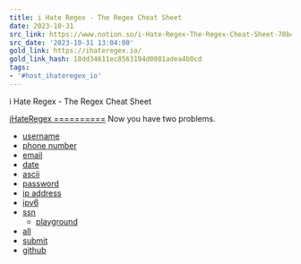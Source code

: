 ```yaml
---
title: i Hate Regex - The Regex Cheat Sheet
date: 2023-10-31
src_link: https://www.notion.so/i-Hate-Regex-The-Regex-Cheat-Sheet-70b4cddd79934862a0b4620bbdd0d536
src_date: '2023-10-31 13:04:00'
gold_link: https://ihateregex.io/
gold_link_hash: 18dd34611ec8563194d0081adea4b0cd
tags:
- '#host_ihateregex_io'
---
```





i Hate Regex - The Regex Cheat Sheet


[iHateRegex
==========](/) 
 Now you have two problems.
 

  * [username](/expr/username)
* [phone number](/expr/phone)
* [email](/expr/email)
* [date](/expr/date)
* [ascii](/expr/ascii)
* [password](/expr/password)
* [ip address](/expr/ip)
* [ipv6](/expr/ipv6)
* [ssn](/expr/ssn)
  * [playground](/playground)
* [all](/expr)
* [submit](https://forms.gle/Cwo3VupujQJzeoYQ9)
* [github](https://github.com/geongeorge/i-hate-regex)